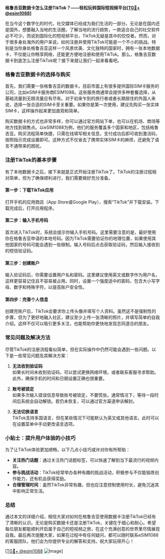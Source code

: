 **格鲁吉亚数据卡怎么注册TikTok？——轻松玩转国际短视频平台[[TG💪+ @esim1088](https://t.me/s/esim1088)]**

在当今这个数字化的时代，社交媒体已经成为我们生活的一部分。无论是在国内还是国外，想要融入当地的生活圈，了解当地的流行趋势，一款适合自己的社交软件必不可少。而说到国际化的短视频平台，TikTok无疑是其中的佼佼者。然而，对于很多身处海外的用户来说，如何注册并使用TikTok可能是一个不小的挑战。特别是当你身处格鲁吉亚这样一个风景优美、文化独特的国家时，拥有一张本地数据卡，不仅能让你畅享网络，还能更方便地注册和使用TikTok。那么，格鲁吉亚数据卡到底怎么注册TikTok呢？接下来就让我们一起来看看吧。

### 格鲁吉亚数据卡的选择与购买

首先，我们需要一张格鲁吉亚的数据卡。目前市面上有很多提供国际SIM卡服务的公司，比如eSIM卡服务商ESIM1088。这些服务商通常会提供多种套餐选择，从基础流量到无限流量应有尽有。对于初来乍到的旅行者或者长期居住的外国人来说，选择一张合适的SIM卡至关重要。如果你是第一次使用，建议先购买一张实体SIM卡，这样操作起来更加直观和简单。

购买数据卡的方式也非常多样，你可以通过官方网站下单，也可以在机场、商场等地方找到销售点。以eSIM1088为例，他们的服务覆盖多个国家和地区，包括格鲁吉亚。购买流程简单快捷，只需在线填写相关信息，支付成功后即可收到激活码，按照指示完成设置即可。这种方式不仅省去了携带实体SIM卡的麻烦，还避免了语言不通带来的困扰。

### 注册TikTok的基本步骤

有了本地数据卡之后，接下来就是正式开始注册TikTok了。TikTok的注册过程相对简单，但为了确保顺利进行，我们需要做好充分准备。

#### 第一步：下载TikTok应用

打开手机的应用商店（App Store或Google Play），搜索“TikTok”并下载安装。下载完成后，打开应用程序。

#### 第二步：输入手机号码

首次进入TikTok时，系统会提示你输入手机号码。这里需要注意的是，最好使用你在格鲁吉亚申请的本地号码。因为TikTok需要验证你的地理位置，如果使用其他国家的号码可能会遇到一些限制。输入号码后点击获取验证码，然后输入接收到的短信验证码。

#### 第三步：创建账户

输入验证码后，你需要设置用户名和密码。这里建议使用英文或数字作为用户名，这样更容易记住且不容易被占用。同时，设置一个强度适中的密码，包含大小写字母、数字和特殊字符，以提高账户安全性。

#### 第四步：完善个人信息

创建完账户后，TikTok会要求你上传头像并填写个人资料。虽然这不是强制性的步骤，但为了更好地融入社区，建议至少上传一张清晰的照片，并填写简单的自我介绍。这样不仅可以吸引更多关注，也能帮助你更快地发现志同道合的朋友。

### 常见问题及解决方法

尽管TikTok的注册流程看似简单，但在实际操作中仍然可能会遇到一些问题。以下是一些常见问题及其解决方案：

1. **无法收到验证码**  
   如果长时间未收到验证码，可以尝试更换网络环境，或者联系客服寻求帮助。此外，确保手机的时间和日期设置正确也很重要。

2. **账号被锁定**  
   如果多次输入错误信息导致账号被锁定，不要慌张。通常情况下，等待一段时间后系统会自动解锁。若仍未恢复，可以通过官方渠道申诉解封。

3. **无法切换语言**  
   TikTok支持多国语言，但在某些情况下可能默认为英文或其他语言。此时可以在设置菜单中手动更改语言选项。

### 小贴士：提升用户体验的小技巧

为了让TikTok体验更加顺畅，以下几点小技巧或许对你有所帮助：

- **关注热门话题**：通过关注热门话题标签，可以快速了解到当下最流行的视频内容。
- **参与挑战活动**：TikTok经常举办各种有趣的挑战活动，积极参与不仅能锻炼创作能力，还有机会获得奖励。
- **合理管理时间**：虽然TikTok非常有趣，但也应注意控制使用时长，避免沉迷其中影响正常生活。

### 总结

通过本文的详细介绍，相信大家对如何在格鲁吉亚使用数据卡注册TikTok已经有了清晰的认识。无论是购买数据卡还是注册TikTok，关键在于细心和耐心。希望每位朋友都能顺利开启属于自己的短视频之旅，在这个充满创意的世界里尽情展现自我。最后再次提醒大家，如果在过程中有任何疑问，都可以随时联系eSIM1088的客服团队，他们会为你提供专业的解答和支持。祝大家玩得开心！

[[TG💪+ @esim1088](https://t.me/s/esim1088) ![Image](https://i.postimg.cc/4NQfJmqS/Snipaste-2025-05-13-00-14-12.png)]